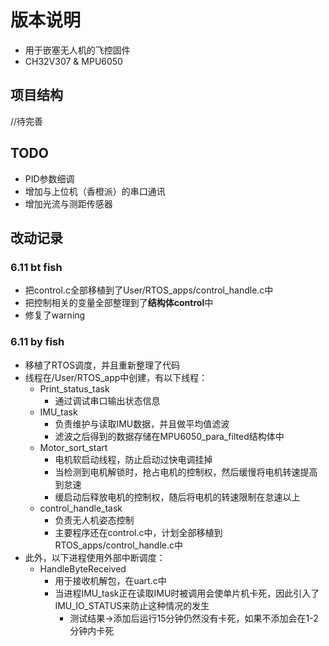 # 版本说明
- 用于嵌塞无人机的飞控固件
- CH32V307 & MPU6050

## 项目结构
//待完善

## TODO
- PID参数细调
- 增加与上位机（香橙派）的串口通讯
- 增加光流与测距传感器

## 改动记录

### 6.11 bt fish
- 把control.c全部移植到了User/RTOS_apps/control_handle.c中
- 把控制相关的变量全部整理到了**结构体control**中
- 修复了warning

### 6.11 by fish
- 移植了RTOS调度，并且重新整理了代码
- 线程在/User/RTOS_app中创建，有以下线程：
  - Print_status_task
    - 通过调试串口输出状态信息
  - IMU_task
    - 负责维护与读取IMU数据，并且做平均值滤波
    - 滤波之后得到的数据存储在MPU6050_para_filted结构体中
  - Motor_sort_start
    - 电机软启动线程，防止启动过快电调挂掉
    - 当检测到电机解锁时，抢占电机的控制权，然后缓慢将电机转速提高到怠速
    - 缓启动后释放电机的控制权，随后将电机的转速限制在怠速以上
  - control_handle_task
    - 负责无人机姿态控制
    - 主要程序还在control.c中，计划全部移植到RTOS_apps/control_handle.c中
- 此外，以下进程使用外部中断调度：
  - HandleByteReceived
    - 用于接收机解包，在uart.c中
    - 当进程IMU_task正在读取IMU时被调用会使单片机卡死，因此引入了IMU_IO_STATUS来防止这种情况的发生
      - 测试结果->添加后运行15分钟仍然没有卡死，如果不添加会在1-2分钟内卡死